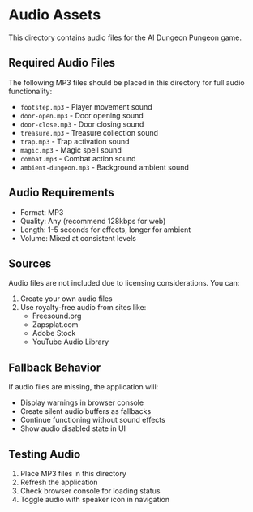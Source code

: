 # Audio Assets

This directory contains audio files for the AI Dungeon Pungeon game.

## Required Audio Files

The following MP3 files should be placed in this directory for full audio functionality:

- `footstep.mp3` - Player movement sound
- `door-open.mp3` - Door opening sound
- `door-close.mp3` - Door closing sound  
- `treasure.mp3` - Treasure collection sound
- `trap.mp3` - Trap activation sound
- `magic.mp3` - Magic spell sound
- `combat.mp3` - Combat action sound
- `ambient-dungeon.mp3` - Background ambient sound

## Audio Requirements

- Format: MP3
- Quality: Any (recommend 128kbps for web)
- Length: 1-5 seconds for effects, longer for ambient
- Volume: Mixed at consistent levels

## Sources

Audio files are not included due to licensing considerations. You can:

1. Create your own audio files
2. Use royalty-free audio from sites like:
   - Freesound.org
   - Zapsplat.com
   - Adobe Stock
   - YouTube Audio Library

## Fallback Behavior

If audio files are missing, the application will:
- Display warnings in browser console
- Create silent audio buffers as fallbacks
- Continue functioning without sound effects
- Show audio disabled state in UI

## Testing Audio

1. Place MP3 files in this directory
2. Refresh the application
3. Check browser console for loading status
4. Toggle audio with speaker icon in navigation